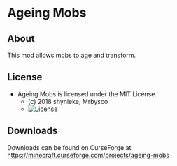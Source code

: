 # Ageing Mobs #

## About ##
This mod allows mobs to age and transform.

## License ##
* Ageing Mobs is licensed under the MIT License
  - (c) 2018 shynieke, Mrbysco
  - [![License](https://img.shields.io/badge/License-MIT-red.svg?style=flat)](http://opensource.org/licenses/MIT)

## Downloads ##
Downloads can be found on CurseForge at https://minecraft.curseforge.com/projects/ageing-mobs
